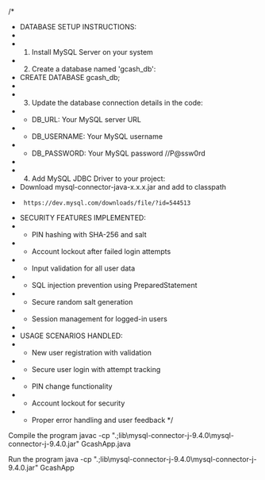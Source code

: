 /*
 * DATABASE SETUP INSTRUCTIONS:
 * 
 * 1. Install MySQL Server on your system
 * 2. Create a database named 'gcash_db':
 *    CREATE DATABASE gcash_db;
 * 
 * 3. Update the database connection details in the code:
 *    - DB_URL: Your MySQL server URL
 *    - DB_USERNAME: Your MySQL username  
 *    - DB_PASSWORD: Your MySQL password	//P@ssw0rd
 * 
 * 4. Add MySQL JDBC Driver to your project:
 *    Download mysql-connector-java-x.x.x.jar and add to classpath
 *      https://dev.mysql.com/downloads/file/?id=544513
 * SECURITY FEATURES IMPLEMENTED:
 * - PIN hashing with SHA-256 and salt
 * - Account lockout after failed login attempts
 * - Input validation for all user data
 * - SQL injection prevention using PreparedStatement
 * - Secure random salt generation
 * - Session management for logged-in users
 * 
 * USAGE SCENARIOS HANDLED:
 * - New user registration with validation
 * - Secure user login with attempt tracking
 * - PIN change functionality
 * - Account lockout for security
 * - Proper error handling and user feedback
 */


Compile the program
javac -cp ".;lib\mysql-connector-j-9.4.0\mysql-connector-j-9.4.0.jar" GcashApp.java

Run the program
java -cp ".;lib\mysql-connector-j-9.4.0\mysql-connector-j-9.4.0.jar" GcashApp

